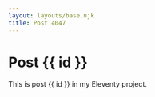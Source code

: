 ```yaml
---
layout: layouts/base.njk
title: Post 4047
---
```


# Post {{ id }}

This is post {{ id }} in my Eleventy project.

